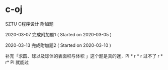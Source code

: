 # c-oj
 
SZTU C程序设计 附加题

2020-03-07 完成附加题1 ( Started on 2020-03-05 )

2020-03-13 完成附加题2  ( Started on 2020-03-10 )

补充「求圆、球以及球体的表面积与体积 」这个题是真的迷，PI * r * r 过不了 r * r* PI 就能过
